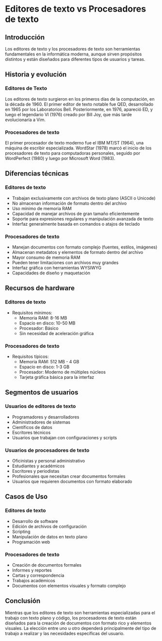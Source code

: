 # Editores de texto vs Procesadores de texto

## Introducción

Los editores de texto y los procesadores de texto son herramientas fundamentales en la informática moderna, aunque sirven propósitos distintos y están diseñados para diferentes tipos de usuarios y tareas.

## Historia y evolución

### Editores de Texto
Los editores de texto surgieron en los primeros días de la computación, en la década de 1960. El primer editor de texto notable fue QED, desarrollado en 1965 por los Laboratorios Bell. Posteriormente, en 1976, apareció ED, y luego el legendario VI (1976) creado por Bill Joy, que más tarde evolucionaría a Vim.

### Procesadores de texto
El primer procesador de texto moderno fue el IBM MT/ST (1964), una máquina de escribir especializada. WordStar (1978) marcó el inicio de los procesadores de texto para computadoras personales, seguido por WordPerfect (1980) y luego por Microsoft Word (1983).

## Diferencias técnicas

### Editores de texto
- Trabajan exclusivamente con archivos de texto plano (ASCII o Unicode)
- No almacenan información de formato dentro del archivo
- Uso mínimo de memoria RAM
- Capacidad de manejar archivos de gran tamaño eficientemente
- Soporte para expresiones regulares y manipulación avanzada de texto
- Interfaz generalmente basada en comandos o atajos de teclado

### Procesadores de texto
- Manejan documentos con formato complejo (fuentes, estilos, imágenes)
- Almacenan metadatos y elementos de formato dentro del archivo
- Mayor consumo de memoria RAM
- Pueden tener limitaciones con archivos muy grandes
- Interfaz gráfica con herramientas WYSIWYG
- Capacidades de diseño y maquetación

## Recursos de hardware

### Editores de texto
- Requisitos mínimos:
  - Memoria RAM: 8-16 MB
  - Espacio en disco: 10-50 MB
  - Procesador: Básico
  - Sin necesidad de aceleración gráfica

### Procesadores de texto
- Requisitos típicos:
  - Memoria RAM: 512 MB - 4 GB
  - Espacio en disco: 1-3 GB
  - Procesador: Moderno de múltiples núcleos
  - Tarjeta gráfica básica para la interfaz

## Segmentos de usuarios

### Usuarios de editores de texto
- Programadores y desarrolladores
- Administradores de sistemas
- Científicos de datos
- Escritores técnicos
- Usuarios que trabajan con configuraciones y scripts

### Usuarios de procesadores de texto
- Oficinistas y personal administrativo
- Estudiantes y académicos
- Escritores y periodistas
- Profesionales que necesitan crear documentos formales
- Usuarios que requieren documentos con formato elaborado

## Casos de Uso

### Editores de texto
- Desarrollo de software
- Edición de archivos de configuración
- Scripting
- Manipulación de datos en texto plano
- Programación web

### Procesadores de texto
- Creación de documentos formales
- Informes y reportes
- Cartas y correspondencia
- Trabajos académicos
- Documentos con elementos visuales y formato complejo

## Conclusión

Mientras que los editores de texto son herramientas especializadas para el trabajo con texto plano y código, los procesadores de texto están diseñados para la creación de documentos con formato rico y elementos visuales. La elección entre uno u otro dependerá principalmente del tipo de trabajo a realizar y las necesidades específicas del usuario.
